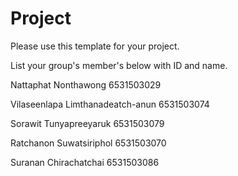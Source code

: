 Project
=============
Please use this template for your project.

List your group's member's below with ID and name.

Nattaphat Nonthawong 6531503029

Vilaseenlapa Limthanadeatch-anun 6531503074

Sorawit Tunyapreeyaruk 6531503079

Ratchanon Suwatsiriphol 6531503070

Suranan Chirachatchai 6531503086 